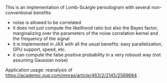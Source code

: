 This is an implementation of Lomb-Scargle periodogram with several non-conventional benefits:

- noise is allowed to be correlated
- it does not just compute the likelihood ratio but also the Bayes factor, marginalizing over the parameters of the noise correlation kernel and the frequency of the signal
- it is implemented in JAX with all the usual benefits: easy parallelization, GPU support, speed, etc.
- it can compute the false positive probability in a very roboust way (not assuming Gaussian noise)

Application usage:
reanalysis of https://academic.oup.com/mnras/article/463/2/2145/2589684 .
